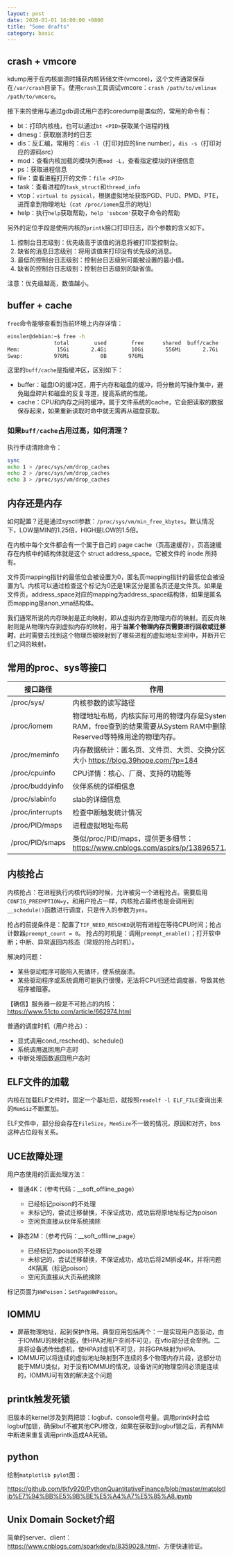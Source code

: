 ```yaml
---
layout: post
date: 2020-01-01 16:00:00 +0800
title: "Some drafts"
category: basic
---
```


## crash + vmcore

kdump用于在内核崩溃时捕获内核转储文件(vmcore)，这个文件通常保存在`/var/crash`目录下。使用`crash`工具调试vmcore：`crash /path/to/vmlinux /path/to/vmcore`。

接下来的使用与通过gdb调试用户态的coredump是类似的，常用的命令有：

* bt：打印内核栈，也可以通过`bt <PID>`获取某个进程的栈
* dmesg：获取崩溃时的日志
* dis：反汇编，常用的：`dis -l`（打印对应的line number），`dis -s`（打印对应的源码src）
* mod：查看内核加载的模块列表`mod -L`，查看指定模块的详细信息
* ps：获取进程信息
* file：查看进程打开的文件：`file <PID>`
* task：查看进程的`task_struct`和`thread_info`
* vtop：`virtual to pysical`，根据虚拟地址获取PGD、PUD、PMD、PTE，进而拿到物理地址（`cat /proc/iomem`显示的地址）
* help：执行`help`获取帮助，`help 'subcom'`获取子命令的帮助

另外的定位手段是使用内核的`printk`接口打印日志，四个参数的含义如下。

1. 控制台日志级别：优先级高于该值的消息将被打印至控制台。
2. 缺省的消息日志级别：将用该值来打印没有优先级的消息。
3. 最低的控制台日志级别：控制台日志级别可能被设置的最小值。
4. 缺省的控制台日志级别：控制台日志级别的缺省值。

注意：优先级越高，数值越小。

## buffer + cache

`free`命令能够查看到当前环境上内存详情：

```sh
einsler@debian:~$ free -h
               total        used        free      shared  buff/cache   available
Mem:            15Gi       2.4Gi        10Gi       556Mi       2.7Gi        12Gi
Swap:          976Mi          0B       976Mi
```

这里的`buff/cache`是指缓冲区，区别如下：

* buffer：磁盘IO的缓冲区，用于内存和磁盘的缓冲，将分散的写操作集中，避免磁盘碎片和磁盘的反复寻道，提高系统的性能。
* cache：CPU和内存之间的缓冲，属于文件系统的cache，它会把读取的数据保存起来，如果重新读取时命中就无需再从磁盘获取。

### 如果`buff/cache`占用过高，如何清理？

执行手动清除命令：

```sh
sync
echo 1 > /proc/sys/vm/drop_caches
echo 2 > /proc/sys/vm/drop_caches
echo 3 > /proc/sys/vm/drop_caches
```

## 内存还是内存

如何配置？还是通过sysctl参数：`/proc/sys/vm/min_free_kbytes`。默认情况下，LOW是MIN的1.25倍，HIGH是LOW的1.5倍。

在内核中每个文件都会有一个属于自己的 page cache（页高速缓存），页高速缓存在内核中的结构体就是这个 struct address_space。它被文件的 inode 所持有。

文件页mapping指针的最低位会被设置为0，匿名页mapping指针的最低位会被设置为1。内核可以通过检查这个标记为0还是1来区分是匿名页还是文件页。如果是文件页，address_space对应的mapping为address_space结构体，如果是匿名页mapping是anon_vma结构体。

我们通常所说的内存映射是正向映射，即从虚拟内存到物理内存的映射。而反向映射则是从物理内存到虚拟内存的映射，用于**当某个物理内存页需要进行回收或迁移时**，此时需要去找到这个物理页被映射到了哪些进程的虚拟地址空间中，并断开它们之间的映射。

## 常用的proc、sys等接口

|接口路径|作用|
|-|-|
|/proc/sys/|内核参数的读写路径|
|/proc/iomem|物理地址布局，内核实际可用的物理内存是System RAM，free查到的结果需要从System RAM中删除一些Reserved等特殊用途的物理内存。|
|/proc/meminfo|内存数据统计：匿名页、文件页、大页、交换分区等等大小 <https://blog.39hope.com/?p=184>|
|/proc/cpuinfo|CPU详情：核心、厂商、支持的功能等|
|/proc/buddyinfo|伙伴系统的详细信息|
|/proc/slabinfo|slab的详细信息|
|/proc/interrupts|检查中断触发统计情况|
|/proc/PID/maps|进程虚拟地址布局|
|/proc/PID/smaps|类似/proc/PID/maps，提供更多细节：<https://www.cnblogs.com/aspirs/p/13896571.html>|

## 内核抢占

内核抢占：在进程执行内核代码的时候，允许被另一个进程抢占。需要启用`CONFIG_PREEMPTION=y`，和用户抢占一样，内核抢占最终也是会调用到`__schedule()`函数进行调度，只是传入的参数为`yes`。

抢占的前提条件是：配置了`TIF_NEED_RESCHED`说明有进程在等待CPU时间；抢占计数器`preempt_count = 0`。
抢占的时机是：调用`preempt_enable()`；打开软中断；中断、异常返回内核态（常规的抢占时机）。

解决的问题：

* 某些驱动程序可能陷入死循环，使系统崩溃。
* 某些驱动程序或系统调用可能执行很慢，无法将CPU归还给调度器，导致其他程序被阻塞。

【确信】服务器一般是不可抢占的内核：<https://www.51cto.com/article/662974.html>

普通的调度时机（用户抢占）：

* 显式调用cond_resched()、schedule()
* 系统调用返回用户态时
* 中断处理函数返回用户态时

## ELF文件的加载

内核在加载ELF文件时，固定一个基址后，就按照`readelf -l ELF_FILE`查询出来的`MemSiz`不断累加。

ELF文件中，部分段会存在`FileSize`，`MemSize`不一致的情况，原因和对齐，bss这种占位段有关系。

## UCE故障处理

用户态使用的页面处理方法：

* 普通4K：（参考代码：__soft_offline_page）
	* 已经标记poison的不处理
	* 未标记的，尝试迁移替换，不保证成功，成功后将原地址标记为poison
	* 空闲页直接从伙伴系统摘除

* 静态2M：（参考代码：__soft_offline_page）
	* 已经标记为poison的不处理
	* 未标记的，尝试迁移替换，不保证成功，成功后将2M拆成4K，并将问题4K隔离（标记poison）
	* 空闲页直接从大页系统摘除

标记页面为`HWPoison`：`SetPageHWPoison`。

## IOMMU

* 屏蔽物理地址，起到保护作用。典型应用包括两个：一是实现用户态驱动，由于IOMMU的映射功能，使HPA对用户空间不可见，在vfio部分还会举例。二是将设备透传给虚机，使HPA对虚机不可见，并将GPA映射为HPA.
* IOMMU可以将连续的虚拟地址映射到不连续的多个物理内存片段，这部分功能于MMU类似，对于没有IOMMU的情况，设备访问的物理空间必须是连续的，IOMMU可有效的解决这个问题

## printk触发死锁

旧版本的kernel涉及到两把锁：logbuf、console信号量。调用printk时会给logbuf加锁，确保buf不被其他CPU修改，如果在获取到logbuf锁之后，再有NMI中断进来重复调用printk造成AA死锁。

## python

绘制`matplotlib pylot`图：

<https://github.com/tkfy920/PythonQuantitativeFinance/blob/master/matplotlib%E7%94%BB%E5%9B%BE%E5%A4%A7%E5%85%A8.ipynb>

## Unix Domain Socket介绍

简单的server、client：<https://www.cnblogs.com/sparkdev/p/8359028.html>，方便快速验证。
